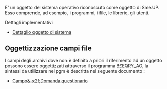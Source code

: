 E' un oggetto del sistema operativo riconoscuto come oggetto di Sme.UP.
Esso comprende, ad esempio, i programmi, i file, le librerie, gli utenti.

Dettagli implementativi
- [Dettaglio oggetto di sistema](Sorgenti/MB/DOC_OGG/OG_OJ_D)

## Oggettizzazione campi file
I campi degli archivi dove non è definito a priori il riferimento ad un oggetto possono essere oggettizzati attraverso il programma B£EQRY_AO, la sintassi da utilizzare nel pgm è descritta nel seguente documento : 
- [Campo&-x2f;Domanda questionario](Sorgenti/MB/DOC_OGG/OG_CS)
